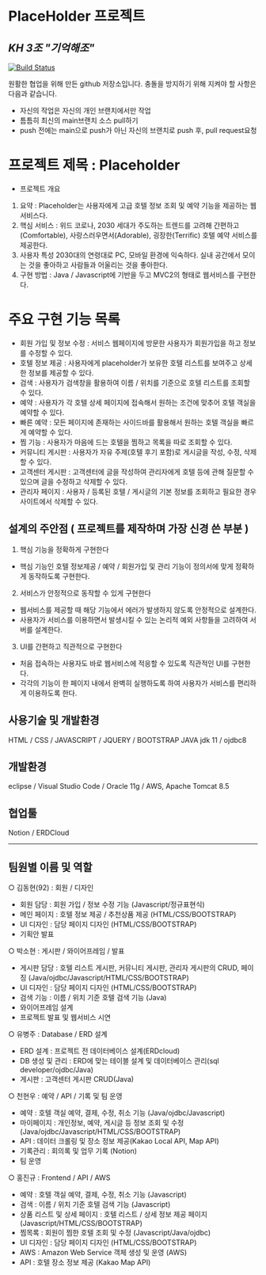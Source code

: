 # PlaceHolder 프로젝트
## _KH 3조 "기억해조"_

[![Build Status](https://travis-ci.org/joemccann/dillinger.svg?branch=master)](https://travis-ci.org/joemccann/dillinger)

원활한 협업을 위해 만든 github 저장소입니다.
충돌을 방지하기 위해 지켜야 할 사항은 다음과 같습니다.
- 자신의 작업은 자신의 개인 브랜치에서만 작업
- 틈틈히 최신의 main브랜치 소스 pull하기
- push 전에는 main으로 push가 아닌 자신의 브랜치로 push 후, pull request요청

# 프로젝트 제목 : Placeholder

* 프로젝트 개요
1. 요약 : Placeholder는 사용자에게 고급 호텔 정보 조회 및 예약 기능을 제공하는 웹서비스다.
2. 핵심 서비스 : 위드 코로나, 2030 세대가 주도하는 트렌드를 고려해 간편하고(Comfortable), 사랑스러우면서(Adorable), 굉장한(Terrific) 호텔 예약 서비스를 제공한다.
3. 사용자 특성
 2030대의 연령대로 PC, 모바일 환경에 익숙하다.
실내 공간에서 모이는 것을 좋아하고 사람들과 어울리는 것을 좋아한다.
4. 구현 방법 : Java / Javascript에 기반을 두고 MVC2의 형태로 웹서비스를 구현한다.


# 주요 구현 기능 목록

- 회원 가입 및 정보 수정 : 서비스 웹페이지에 방문한 사용자가 회원가입을 하고 정보를 수정할 수 있다.
- 호텔 정보 제공 : 사용자에게 placeholder가 보유한 호텔 리스트를 보여주고 상세한 정보를 제공할 수 있다.
- 검색 : 사용자가 검색창을 활용하여 이름 / 위치를 기준으로 호텔 리스트를 조회할 수 있다.
- 예약 : 사용자가 각 호텔 상세 페이지에 접속해서 원하는 조건에 맞추어 호텔 객실을 예약할 수 있다.
- 빠른 예약 : 모든 페이지에 존재하는 사이드바를 활용해서 원하는 호텔 객실을 빠르게 예약할 수 있다.
- 찜 기능 : 사용자가 마음에 드는 호텔을 찜하고 목록을 따로 조회할 수 있다.
- 커뮤니티 게시판 : 사용자가 자유 주제(호텔 후기 포함)로 게시글을 작성, 수정, 삭제할 수 있다.
- 고객센터 게시판 : 고객센터에 글을 작성하여 관리자에게 호텔 등에 관해 질문할 수 있으며 글을 수정하고 삭제할 수 있다.
- 관리자 페이지 : 사용자 / 등록된 호텔 / 게시글의 기본 정보를 조회하고 필요한 경우 사이트에서 삭제할 수 있다.

## 설계의 주안점 ( 프로젝트를 제작하며 가장 신경 쓴 부분 )

1. 핵심 기능을 정확하게 구현한다
- 핵심 기능인 호텔 정보제공 / 예약 / 회원가입 및 관리 기능이 정의서에 맞게 정확하게 동작하도록 구현한다.

2. 서비스가 안정적으로 동작할 수 있게 구현한다
- 웹서비스를 제공할 때 해당 기능에서 에러가 발생하지 않도록 안정적으로 설계한다.
- 사용자가 서비스를 이용하면서 발생시킬 수 있는 논리적 예외 사항들을 고려하여 서버를 설계한다.

3. UI를 간편하고 직관적으로 구현한다
- 처음 접속하는 사용자도 바로 웹서비스에 적응할 수 있도록 직관적인 UI를 구현한다.
- 각각의 기능이 한 페이지 내에서 완벽히 실행하도록 하여 사용자가 서비스를 편리하게 이용하도록 한다.

## 사용기술 및 개발환경

HTML / CSS / JAVASCRIPT / JQUERY / BOOTSTRAP
JAVA jdk 11 / ojdbc8

## 개발환경
eclipse / Visual Studio Code / Oracle 11g / AWS, Apache Tomcat 8.5
 
## 협업툴
Notion / ERDCloud
<hr>

##  팀원별 이름 및 역할

○ 김동현(92) : 회원 / 디자인
- 회원 담당 : 회원 가입 / 정보 수정 기능 (Javascript/정규표현식) 
- 메인 페이지 : 호텔 정보 제공 / 추천상품 제공 (HTML/CSS/BOOTSTRAP)
- UI 디자인 : 담당 페이지 디자인 (HTML/CSS/BOOTSTRAP)
- 기획안 발표

○ 박소현 : 게시판 / 와이어프레임 / 발표
- 게시판 담당 : 호텔 리스트 게시판, 커뮤니티 게시판, 관리자 게시판의 CRUD, 페이징 (Java/ojdbc/Javascript/HTML/CSS/BOOTSTRAP)
- UI 디자인 : 담당 페이지 디자인 (HTML/CSS/BOOTSTRAP)
- 검색 기능 : 이름 / 위치 기준 호텔 검색 기능 (Java)
- 와이어프레임 설계
- 프로젝트 발표 및 웹서비스 시연

○ 유병주 : Database / ERD 설계
- ERD 설계 : 프로젝트 전 데이터베이스 설계(ERDcloud)
- DB 생성 및 관리 : ERD에 맞는 테이블 설계 및 데이터베이스 관리(sql developer/ojdbc/Java)
- 게시판 : 고객센터 게시판 CRUD(Java)

○ 천현우 : 예약 / API / 기록 및 팀 운영
- 예약 : 호텔 객실 예약, 결제, 수정, 취소 기능 (Java/ojdbc/Javascript)
- 마이페이지 : 개인정보, 예약, 게시글 등 정보 조회 및 수정 (Java/ojdbc/Javascript/HTML/CSS/BOOTSTRAP)
- API  : 데이터 크롤링 및 장소 정보 제공(Kakao Local API, Map API)
- 기록관리 : 회의록 및 업무 기록 (Notion)
- 팀 운영

○ 홍진규 : Frontend / API / AWS
- 예약 : 호텔 객실 예약, 결제, 수정, 취소 기능 (Javascript)
- 검색 : 이름 / 위치 기준 호텔 검색 기능 (Javascript)
- 상품 리스트 및 상세 페이지 : 호텔 리스트 / 상세 정보 제공 페이지 (Javascript/HTML/CSS/BOOTSTRAP)
- 찜목록 : 회원이 찜한 호텔 조회 및 수정 (Javascript/Java/ojdbc)
- UI 디자인 : 담당 페이지 디자인 (HTML/CSS/BOOTSTRAP)
- AWS : Amazon Web Service 객체 생성 및 운영 (AWS)
- API : 호텔 장소 정보 제공 (Kakao Map API)